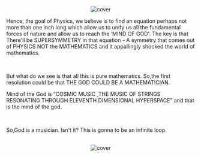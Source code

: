 <center><img src="images/rabi.webp" alt="cover" class="mdl-shadow--8dp" style="max-width:100%"></center>
<div class="vertical-spacer-16"></div>
<p>
Hence, the goal of Physics, we believe is to find an equation perhaps not more than one inch long which allow us to unify us all the fundamental forces of nature and allow us to reach the ‘MIND OF GOD'. The key is that There'll be SUPERSYMMETRY in that equation - A symmetry that comes out of PHYSICS NOT the MATHEMATICS and it appallingly shocked the world of mathematics.
</p>
<br>
<p>
But what do we see is that all this is pure mathematics. So,the first resolution could be that THE GOD COULD BE A MATHEMATICIAN.
</p>
<p>
Mind of the God is “COSMIC MUSIC ,THE MUSIC OF STRINGS RESONATING THROUGH ELEVENTH DIMENSIONAL HYPERSPACE” and that is the mind of the god.
</p>
<br>
<p>
So,God is a musician. Isn't it?
This is gonna to be an infinite loop.
</p>
<br>
<center><img src="images/tesla.webp" alt="cover" class="mdl-shadow--8dp" style="max-width:100%"></center>
<div class="vertical-spacer-16"></div>

